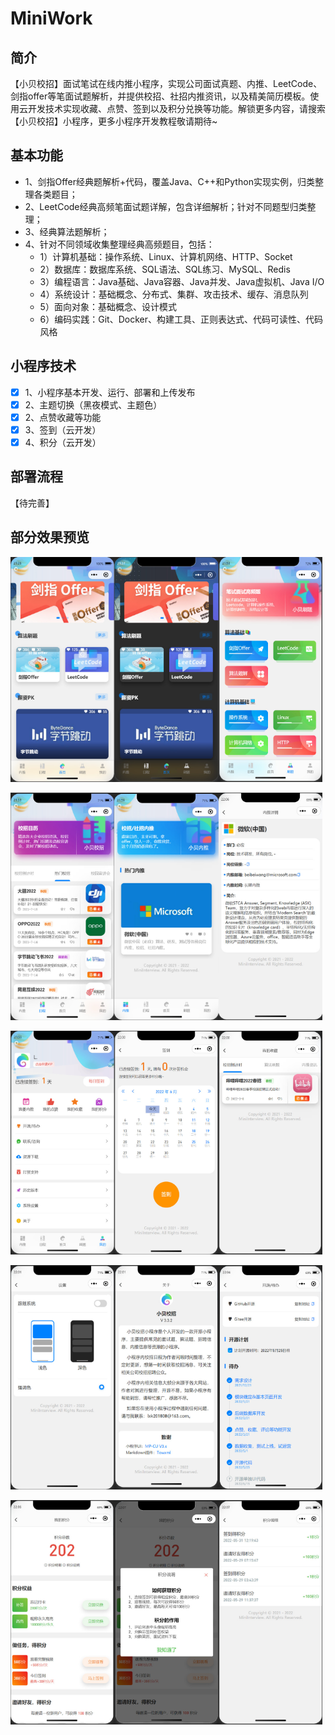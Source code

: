 # MiniWork

## 简介

【小贝校招】面试笔试在线内推小程序，实现公司面试真题、内推、LeetCode、剑指offer等笔面试题解析，并提供校招、社招内推资讯，以及精美简历模板。使用云开发技术实现收藏、点赞、签到以及积分兑换等功能。解锁更多内容，请搜索【小贝校招】小程序，更多小程序开发教程敬请期待~

## 基本功能

- 1、剑指Offer经典题解析+代码，覆盖Java、C++和Python实现实例，归类整理各类题目；
- 2、LeetCode经典高频笔面试题详解，包含详细解析；针对不同题型归类整理；
- 3、经典算法题解析；
- 4、针对不同领域收集整理经典高频题目，包括：
  - 1）计算机基础：操作系统、Linux、计算机网络、HTTP、Socket
  - 2）数据库：数据库系统、SQL语法、SQL练习、MySQL、Redis
  - 3）编程语言：Java基础、Java容器、Java并发、Java虚拟机、Java I/O
  - 4）系统设计：基础概念、分布式、集群、攻击技术、缓存、消息队列
  - 5）面向对象：基础概念、设计模式
  - 6）编码实践：Git、Docker、构建工具、正则表达式、代码可读性、代码风格

## 小程序技术

- [X] 1、小程序基本开发、运行、部署和上传发布
- [X] 2、主题切换（黑夜模式、主题色）
- [X] 2、点赞收藏等功能
- [X] 3、签到（云开发）
- [X] 4、积分（云开发）

## 部署流程

【待完善】

## 部分效果预览

<div style="display:flex;width:33%" align="center"> 
  <img src="./img/001.jpg" width="350px"> 
  <img src="./img/002.jpg" width="350px">
  <img src="./img/003.jpg" width="350px">
</div>
<br>

<div style="display:flex;width:33%" align="center"> 
  <img src="./img/004.jpg" width="350px"> 
  <img src="./img/005.jpg" width="350px">
  <img src="./img/006.jpg" width="350px">
</div>
<br>

<div style="display:flex;width:33%" align="center"> 
  <img src="./img/007.jpg" width="350px"> 
  <img src="./img/008.jpg" width="350px">
  <img src="./img/009.jpg" width="350px">
</div>
<br>

<div style="display:flex;width:33%" align="center"> 
  <img src="./img/010.jpg" width="350px"> 
  <img src="./img/011.jpg" width="350px">
  <img src="./img/012.jpg" width="350px">
</div>
<br>

<div style="display:flex;width:33%" align="center"> 
  <img src="./img/013.jpg" width="350px"> 
  <img src="./img/014.jpg" width="350px">
  <img src="./img/015.jpg" width="350px">
</div>
<br>
